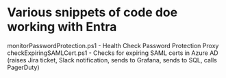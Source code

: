 # Various snippets of code doe working with Entra

monitorPasswordProtection.ps1 - Health Check Password Protection Proxy
checkExpiringSAMLCert.ps1 - Checks for expiring SAML certs in Azure AD (raises Jira ticket, Slack notification, sends to Grafana, sends to SQL, calls PagerDuty)
